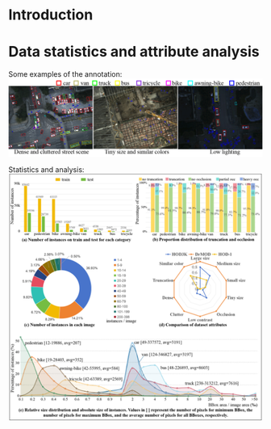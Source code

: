 # Introduction

# Data statistics and attribute analysis
Some examples of the annotation:
![DrMOD_annotation](https://github.com/DrMOD-330k/Multi-Spectral/blob/main/resources/DrMOD_annotation.png)

Statistics and analysis:
![statistic](https://github.com/DrMOD-330k/Multi-Spectral/blob/main/resources/statistic.png)
